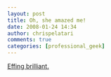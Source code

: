 ```yaml
---
layout: post
title: Oh, she amazed me!
date: 2008-01-24 14:34
author: chrispelatari
comments: true
categories: [professional_geek]
---
```

<a href="http://dilbertblog.typepad.com/the_dilbert_blog/2008/01/the-hit-song-yo.html">Effing brilliant.</a>
